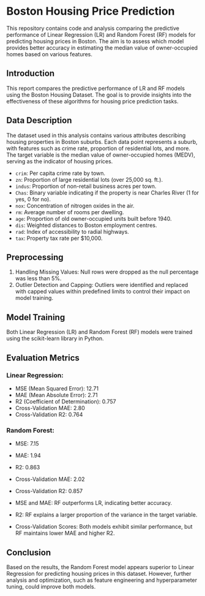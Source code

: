 # Boston Housing Price Prediction

This repository contains code and analysis comparing the predictive performance of Linear Regression (LR) and Random Forest (RF) models for predicting housing prices in Boston. The aim is to assess which model provides better accuracy in estimating the median value of owner-occupied homes based on various features.

## Introduction

This report compares the predictive performance of LR and RF models using the Boston Housing Dataset. The goal is to provide insights into the effectiveness of these algorithms for housing price prediction tasks.

## Data Description

The dataset used in this analysis contains various attributes describing housing properties in Boston suburbs. Each data point represents a suburb, with features such as crime rate, proportion of residential lots, and more. The target variable is the median value of owner-occupied homes (MEDV), serving as the indicator of housing prices.

- `crim`: Per capita crime rate by town.
- `zn`: Proportion of large residential lots (over 25,000 sq. ft.).
- `indus`: Proportion of non-retail business acres per town.
- `Chas`: Binary variable indicating if the property is near Charles River (1 for yes, 0 for no).
- `nox`: Concentration of nitrogen oxides in the air.
- `rm`: Average number of rooms per dwelling.
- `age`: Proportion of old owner-occupied units built before 1940.
- `dis`: Weighted distances to Boston employment centres.
- `rad`: Index of accessibility to radial highways.
- `tax`: Property tax rate per $10,000.

## Preprocessing

1. Handling Missing Values: Null rows were dropped as the null percentage was less than 5%.
2. Outlier Detection and Capping: Outliers were identified and replaced with capped values within predefined limits to control their impact on model training.

## Model Training

Both Linear Regression (LR) and Random Forest (RF) models were trained using the scikit-learn library in Python.

## Evaluation Metrics

### Linear Regression:
- MSE (Mean Squared Error): 12.71
- MAE (Mean Absolute Error): 2.71
- R2 (Coefficient of Determination): 0.757
- Cross-Validation MAE: 2.80
- Cross-Validation R2: 0.764

### Random Forest:
- MSE: 7.15
- MAE: 1.94
- R2: 0.863
- Cross-Validation MAE: 2.02
- Cross-Validation R2: 0.857

- MSE and MAE: RF outperforms LR, indicating better accuracy.
- R2: RF explains a larger proportion of the variance in the target variable.
- Cross-Validation Scores: Both models exhibit similar performance, but RF maintains lower MAE and higher R2.

## Conclusion

Based on the results, the Random Forest model appears superior to Linear Regression for predicting housing prices in this dataset. However, further analysis and optimization, such as feature engineering and hyperparameter tuning, could improve both models.
